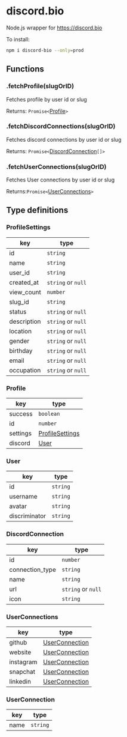 # discord.bio

Node.js wrapper for https://discord.bio

To install: 

```bash
npm i discord-bio --only=prod
```

## Functions

### .fetchProfile(slugOrID)

Fetches profile by user id or slug 

Returns: `Promise<`[Profile](###Porfile)`>`

### .fetchDiscordConnections(slugOrID)

Fetches discord connections by user id or slug 

Returns: `Promise<`[DiscordConnection](###DiscordConnection)`[]>`

### .fetchUserConnections(slugOrID)

Fetches User connections by user id or slug

Returns:`Promise<`[UserConnections](###UserConnections)`>`

## Type definitions

### ProfileSettings
  key|type
  ---|---
  id| `string` 
  name| `string` 
  user_id| `string` 
  created_at| `string` or  `null` 
  view_count| `number` 
  slug_id |`string`
  status| `string` or `null` 
  description| `string` or `null` 
  location| `string` or  `null` 
  gender| `string`  or `null` 
  birthday| `string` or `null` 
  email| `string` or `null` 
  occupation| `string` or  `null` 

### Profile
key|type
---|---
success|`boolean`
id|`number`
settings|[ProfileSettings](###ProfileSettings)
discord|[User](###User)

### User
key|type
---|---
id| `string`
username| `string`
avatar| `string`
discriminator| `string`

### DiscordConnection
key|type
---|---
id| `number`
connection_type| `string`
name| `string` 
url| `string` or  `null`
icon| `string`
### UserConnections
key|type
---|---
github| [UserConnection](###UserConnection)
website| [UserConnection](###UserConnection)
instagram|[UserConnection](###UserConnection)
snapchat| [UserConnection](###UserConnection)
linkedin| [UserConnection](###UserConnection)

### UserConnection
key|type
---|---
name|`string`